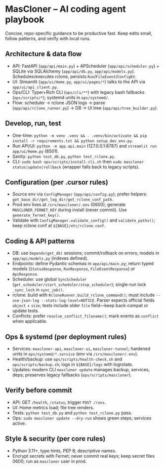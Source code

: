 # MasCloner – AI coding agent playbook

Concise, repo-specific guidance to be productive fast. Keep edits small, follow patterns, and verify with local runs.

## Architecture & data flow
- API: FastAPI (`app/api/main.py`) + APScheduler (`app/api/scheduler.py`) + SQLite via SQLAlchemy (`app/api/db.py`, `app/api/models.py`). Schedules/executes rclone, persists `Run`/`FileEvent`/`ConfigKV`.
- UI: Streamlit (`app/ui/Home.py`, `app/ui/pages/*`) talks to the API via `app/ui/api_client.py`.
- Ops/CLI: Typer+Rich CLI (`ops/cli/**`) with legacy bash fallbacks (`ops/scripts/*`); systemd units in `ops/systemd/`.
- Flow: scheduler -> rclone JSON logs -> parse (`app/api/rclone_runner.py`) -> DB -> UI tree (`app/api/tree_builder.py`).

## Develop, run, test
- One-time: `python -m venv .venv && . .venv/bin/activate && pip install -r requirements.txt && python setup_dev_env.py`.
- Run API/UI: `python -m app.api.main` (127.0.0.1:8787) and `streamlit run app/ui/Home.py` (8501).
- Sanity: `python test_db.py`, `python test_rclone.py`.
- CLI: `sudo bash ops/scripts/install-cli.sh` then `sudo mascloner status|update|rollback` (wrapper falls back to legacy scripts).

## Configuration (per .cursor rules)
- Source env via `ConfigManager` (`app/api/config.py`); prefer helpers: `get_base_dir/get_log_dir/get_rclone_conf_path`.
- Prod env lives at `/srv/mascloner/.env` (0600); generate `MASCLONER_FERNET_KEY` during install (never commit). Use `generate_fernet_key()`.
- Validate with `ConfigManager.validate_config()` and `validate_paths()`; keep rclone conf at `${BASE}/etc/rclone.conf`.

## Coding & API patterns
- DB: use `Depends(get_db)` sessions; commit/rollback on errors; models in `app/api/models.py` (indexes defined).
- Endpoints: define Pydantic schemas in `app/api/main.py`; return typed models (`StatusResponse`, `RunResponse`, `FileEventResponse`) or `ApiResponse`.
- Scheduler: use global `SyncScheduler` (`get_scheduler/start_scheduler/stop_scheduler`); single-run lock `_sync_lock` in `sync_job()`.
- rclone: build with `RcloneRunner.build_rclone_command()`; must include `--use-json-log --stats-log-level=NOTICE`. Parser expects official fields `object` + `size`; tests include older `file` field—keep back-compat or update tests.
- Conflicts: prefer `resolve_conflict_filename()`; mark events as `conflict` when applicable.

## Ops & systemd (per deployment rules)
- Services: `mascloner-api`, `mascloner-ui`, `mascloner-tunnel`; hardened units in `ops/systemd/*.service` (env via `/srv/mascloner/.env`).
- Health/backup: use `ops/scripts/health-check.sh` and `ops/scripts/backup.sh`; logs in `${BASE}/logs` with logrotate.
- Updates: modern CLI `mascloner update` manages backup, services, deps; preserves legacy fallbacks (`ops/scripts/mascloner`).

## Verify before commit
- API: GET `/health`, `/status`; trigger `POST /runs`.
- UI: Home metrics load; file tree renders.
- Tests: `python test_db.py` and `python test_rclone.py` pass.
- Ops: `sudo mascloner update --dry-run` shows green steps; services active.

## Style & security (per core rules)
- Python 3.11+, type hints, PEP 8; descriptive names.
- Encrypt secrets with Fernet; never commit real keys; keep secret files 0600; run as `mascloner` user in prod.
